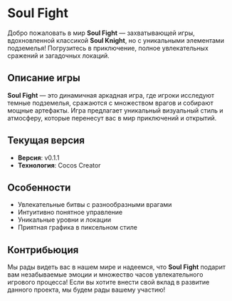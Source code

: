 # Soul Fight

Добро пожаловать в мир **Soul Fight** — захватывающей игры, вдохновленной классикой **Soul Knight**, но с уникальными элементами подземелья! Погрузитесь в приключение, полное увлекательных сражений и загадочных локаций.

## Описание игры

**Soul Fight** — это динамичная аркадная игра, где игроки исследуют темные подземелья, сражаются с множеством врагов и собирают мощные артефакты. Игра предлагает уникальный визуальный стиль и атмосферу, которые перенесут вас в мир приключений и открытий. 

## Текущая версия

- **Версия**: v0.1.1
- **Технология**: Cocos Creator

## Особенности

- Увлекательные битвы с разнообразными врагами
- Интуитивно понятное управление
- Уникальные уровни и локации
- Приятная графика в пиксельном стиле

## Контрибьюция

Мы рады видеть вас в нашем мире и надеемся, что **Soul Fight** подарит вам незабываемые эмоции и множество часов увлекательного игрового процесса!
Если вы хотите внести свой вклад в развитие данного проекта, мы будем рады вашему участию!

